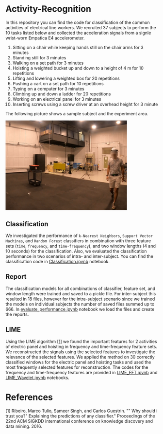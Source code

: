 # Activity-Recognition

In this repository you can find the code for classification of the common activities of electrical line workers. We recruited 37 subjects to perform the 10 tasks listed below and collected the acceleration signals from a signle wrist-worn Empatica E4 accelerometer.

1. Sitting on a chair while keeping hands still on the chair arms for 3 minutes
2. Standing still for 3 minutes
3. Walking on a set path for 3 minutes
4. Hoisting a weighted bucket up and down to a height of 4 m for 10 repetitions
5. Lifting and lowering a weighted box for 20 repetitions
6. Pushing a cart on a set path for 10 repetitions
7. Typing on a computer for 3 minutes
8. Climbing up and down a ladder for 20 repetitions
9. Working on an electrical panel for 3 minutes
10. Inserting screws using a screw driver at an overhead height for 3 minute

The following picture shows a sample subject and the experiment area.

<img src="./images/wrist.png" alt="subject" width="400"/>

## Classification
We investigated the performance of ```k-Nearest Neighbors```, ```Support Vector Machines```, and ```Random Forest``` classifiers in combination with three feature sets (```time```, ```frequency```, and ```time-frequency```), and  two window lengths (4 and 10 seconds) for the classification. Also, we evaluated the classification performance in two scenarios of intra- and inter-subject. You can find the classification code in [Classification.ipynb](Classification.ipynb) notebook.

## Report
The classification models for all combinations of classifier, feature set, and window length were trained and saved to a pickle file. For inter-subject this resulted in 18 files, however for the intra-subject scenario since we trained the models on individual subjects the number of saved files summed up to 666. In [evaluate_performance.ipynb](evaluate_performance.ipynb) notebook we load the files and create the reports.

## LIME
Using the LIME algorithm [[1]](#1) we found the important features for 2 activities of electric panel and hoisting in frequency and time-frequency feature sets. We reconstructed the signals using the selected features to investigate the relevance of the selected features. We applied the method on 30 correctly classified windows for the electric panel and hoisting tasks and used the most frequently selected features for reconstruction. The codes for the frequency and time-frequency features are provided in [LIME_FFT.ipynb](LIME_FFT.ipynb) and [LIME_Wavelet.ipynb](LIME_Wavelet.ipynb) notebooks.

# References
<a id="1">[1]</a> Ribeiro, Marco Tulio, Sameer Singh, and Carlos Guestrin. "" Why should i trust you?" Explaining the predictions of any classifier." Proceedings of the 22nd ACM SIGKDD international conference on knowledge discovery and data mining. 2016.
